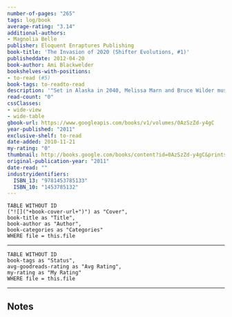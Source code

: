 ```yaml
---
number-of-pages: "265"
tags: log/book
average-rating: "3.14"
additional-authors:
- Magnolia Belle
publisher: Eloquent Enraptures Publishing
book-title: 'The Invasion of 2020 (Shifter Evolutions, #1)'
publisheddate: 2012-04-20
book-author: Ami Blackwelder
bookshelves-with-positions:
- to-read (#5)
book-tags: to-readto-read
description: '"Set in Alaska in 2040, Melissa Marn and Bruce Wilder must work under the iron fist of the SCM, while still trying to maintain humanity ... With the original ancestors, dubbed shifters, still living on earth, humans are in the midst of a fifteen year old war."--Page 4 of cover'
read-count: "0"
cssClasses:
- wide-view
- wide-table
gbook-url: https://www.googleapis.com/books/v1/volumes/0AzSzZd-y4gC
year-published: "2011"
exclusive-shelf: to-read
date-added: 2010-11-21
my-rating: "0"
thumbnail: http://books.google.com/books/content?id=0AzSzZd-y4gC&printsec=frontcover&img=1&zoom=1&edge=curl&source=gbs_api
original-publication-year: "2011"
date-read: ""
industryidentifiers:
  ISBN_13: "9781453785133"
  ISBN_10: "1453785132"
---
```


```dataview
TABLE WITHOUT ID
("![]("+book-cover-url+")") as "Cover",
book-title as "Title",
book-author as "Author",
book-categories as "Categories"
WHERE file = this.file
```
---
```dataview
TABLE WITHOUT ID
book-tags as "Status",
avg-goodreads-rating as "Avg Rating",
my-rating as "My Rating"
WHERE file = this.file
```
---
## Notes


